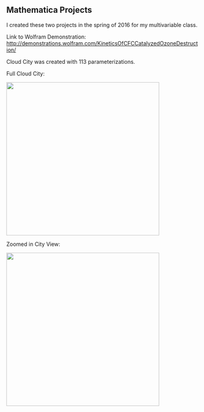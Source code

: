 ## Mathematica Projects
I created these two projects in the spring of 2016 for my multivariable class.

Link to Wolfram Demonstration: http://demonstrations.wolfram.com/KineticsOfCFCCatalyzedOzoneDestruction/

Cloud City was created with 113 parameterizations.

Full Cloud City: 

<img src="http://i.imgur.com/q0bp4Gf.png" width="400">

Zoomed in City View: 

<img src="http://i.imgur.com/Skx7l3K.png" width="400">
